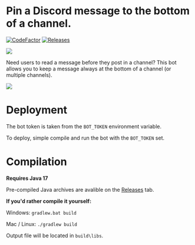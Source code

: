 # Pin a Discord message to the bottom of a channel.
[![CodeFactor](https://www.codefactor.io/repository/github/flappy-codes/discordmessagealwaysatthebottom/badge)](https://www.codefactor.io/repository/github/flappy-codes/discordmessagealwaysatthebottom)
[![Releases](https://img.shields.io/github/v/release/FlappyTheBats/DiscordMessageAlwaysAtTheBottom?logo=github)](https://github.com/FlappyTheBats/DiscordMessageAlwaysAtTheBottom/releases)

[![](https://img.shields.io/badge/discord-add%20to%20server-blue?style=for-the-badge&logo=discord)](https://discord.com/api/oauth2/authorize?client_id=979827675361337384&permissions=216064&scope=bot%20applications.commands)

Need users to read a message before they post in a channel?
This bot allows you to keep a message always at the bottom of a channel (or multiple channels).

![](https://lh3.googleusercontent.com/pw/AM-JKLWoff5pBrJlBMmmEY7jGvaMrEv1ymNFZqrD2obCmgQi_iz3vWIQEbwOtMMu8P53cc0RHXP4xCKyHdwkvpbpHmm9Y5_gUBE3KCXokM-jlhey2ksY5jBilAE2g6o3e5nBumiZK3mRaylm9BJGKiZlWj3D=w1280-h720-no?authuser=0)

# Deployment
The bot token is taken from the `BOT_TOKEN` environment variable.

To deploy, simple compile and run the bot with the `BOT_TOKEN` set.

# Compilation
**Requires Java 17**

Pre-compiled Java archives are avalible on the [Releases](https://github.com/flappy-codes/DiscordMessageAlwaysAtTheBottom/releases) tab.

**If you'd rather compile it yourself:**

Windows: `gradlew.bat build`

Mac / Linux: `./gradlew build`

Output file will be located in `build\libs`.
